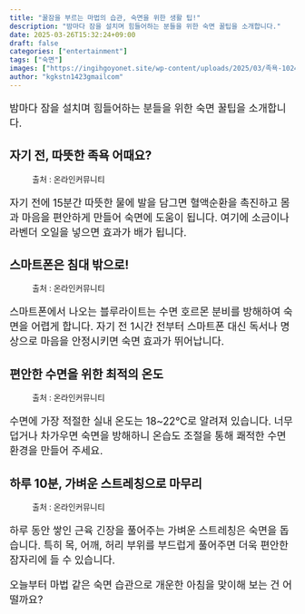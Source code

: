 ```yaml
---
title: "꿀잠을 부르는 마법의 습관, 숙면을 위한 생활 팁!"
description: "밤마다 잠을 설치며 힘들어하는 분들을 위한 숙면 꿀팁을 소개합니다."
date: 2025-03-26T15:32:24+09:00
draft: false
categories: ["entertainment"]
tags: ["숙면"]
images: ["https://ingihgoyonet.site/wp-content/uploads/2025/03/족욕-1024x683.jpg", "https://ingihgoyonet.site/wp-content/uploads/2025/03/휴대폰-2-1024x789.jpg", "https://ingihgoyonet.site/wp-content/uploads/2025/03/최적의수면온도-1024x683.jpg", "https://ingihgoyonet.site/wp-content/uploads/2025/03/숙면스트레칭-1024x683.jpg"]
author: "kgkstn1423gmailcom"
---
```


<p style="font-size:18px">밤마다 잠을 설치며 힘들어하는 분들을 위한 숙면 꿀팁을 소개합니다.</p> <h2 >자기 전, 따뜻한 족욕 어때요?</h2> <figure ><img src="https://ingihgoyonet.site/wp-content/uploads/2025/03/족욕-1024x683.jpg" alt="" style="aspect-ratio:16/9;object-fit:cover"/><figcaption >출처 : 온라인커뮤니티</figcaption></figure> <p style="font-size:18px">자기 전에 15분간 따뜻한 물에 발을 담그면 혈액순환을 촉진하고 몸과 마음을 편안하게 만들어 숙면에 도움이 됩니다. 여기에 소금이나 라벤더 오일을 넣으면 효과가 배가 됩니다.</p> <h2 >스마트폰은 침대 밖으로!</h2> <figure ><img src="https://ingihgoyonet.site/wp-content/uploads/2025/03/휴대폰-2-1024x789.jpg" alt="" style="aspect-ratio:16/9;object-fit:cover"/><figcaption >출처 : 온라인커뮤니티</figcaption></figure> <p style="font-size:18px">스마트폰에서 나오는 블루라이트는 수면 호르몬 분비를 방해하여 숙면을 어렵게 합니다. 자기 전 1시간 전부터 스마트폰 대신 독서나 명상으로 마음을 안정시키면 숙면 효과가 뛰어납니다.</p> <h2 >편안한 수면을 위한 최적의 온도</h2> <figure ><img src="https://ingihgoyonet.site/wp-content/uploads/2025/03/최적의수면온도-1024x683.jpg" alt="" style="aspect-ratio:16/9;object-fit:cover"/><figcaption >출처 : 온라인커뮤니티</figcaption></figure> <p style="font-size:18px">수면에 가장 적절한 실내 온도는 18~22℃로 알려져 있습니다. 너무 덥거나 차가우면 숙면을 방해하니 온습도 조절을 통해 쾌적한 수면 환경을 만들어 주세요.</p> <h2 >하루 10분, 가벼운 스트레칭으로 마무리</h2> <figure ><img src="https://ingihgoyonet.site/wp-content/uploads/2025/03/숙면스트레칭-1024x683.jpg" alt="" style="aspect-ratio:16/9;object-fit:cover"/><figcaption >출처 : 온라인커뮤니티</figcaption></figure> <p style="font-size:18px">하루 동안 쌓인 근육 긴장을 풀어주는 가벼운 스트레칭은 숙면을 돕습니다. 특히 목, 어깨, 허리 부위를 부드럽게 풀어주면 더욱 편안한 잠자리에 들 수 있습니다.</p> <p style="font-size:18px">오늘부터 마법 같은 숙면 습관으로 개운한 아침을 맞이해 보는 건 어떨까요?</p>